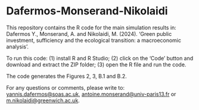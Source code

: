 # Dafermos-Monserand-Nikolaidi
This repository contains the R code for the main simulation results in: Dafermos Y., Monserand, A. and Nikolaidi, M. (2024). ‘Green public investment, sufficiency and the ecological transition: a macroeconomic analysis’.

To run this code: (1) install R and R Studio; (2) click on the ‘Code’ button and download and extract the ZIP folder; (3) open the R file and run the code.

The code generates the Figures 2, 3, B.1 and B.2. 

For any questions or comments, please write to: yannis.dafermos@soas.ac.uk, antoine.monserand@univ-paris13.fr or m.nikolaidi@greenwich.ac.uk.
